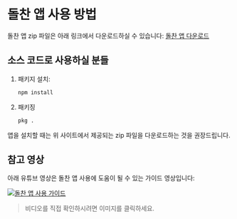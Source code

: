 # 돌찬 앱 사용 방법

돌찬 앱 zip 파일은 아래 링크에서 다운로드하실 수 있습니다:
[돌찬 앱 다운로드](https://dolchanchain.notion.site/Dolchan-Chain-e194ac09f4404289a3113e2ccb7d2aaa)

## 소스 코드로 사용하실 분들
1. 패키지 설치:
   ```bash
   npm install

2. 패키징
   ```bash
   pkg .

앱을 설치할 때는 위 사이트에서 제공되는 zip 파일을 다운로드하는 것을 권장드립니다.

## 참고 영상

아래 유튜브 영상은 돌찬 앱 사용에 도움이 될 수 있는 가이드 영상입니다:  

[![돌찬 앱 사용 가이드](https://img.youtube.com/vi/비디오ID/0.jpg)](https://www.youtube.com/watch?v=비디오ID)

> 비디오를 직접 확인하시려면 이미지를 클릭하세요.
